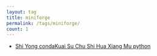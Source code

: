 ```yaml
---
layout: tag
title: miniforge
permalink: /tags/miniforge/
count: 1
---
```


- [Shi Yong condaKuai Su Chu Shi Hua Xiang Mu python](https://blog.imx0.com/2024-03-07/%E4%BD%BF%E7%94%A8conda%E5%BF%AB%E9%80%9F%E5%88%9D%E5%A7%8B%E5%8C%96%E9%A1%B9%E7%9B%AEpython.html)
